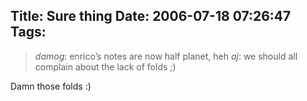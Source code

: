 Title: Sure thing
Date: 2006-07-18 07:26:47
Tags: 
---
<blockquote>
<em>damog</em>: enrico&#8217;s notes are now half planet, heh
<em>aj</em>: we should all complain about the lack of folds ;)</blockquote>
Damn those folds :)
